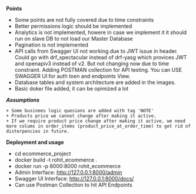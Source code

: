 **Points**

+ Some points are not fully covered due to time constraints
+ Better permissions logic should be implemented
+ Analytics is not implemented, howere in case we implement it it should run on slave DB to not load our Master Database
+ Pagination is not implemented
+ API calls from Swagger UI not working due to JWT issue in header. Could go with drf_spectacular instead of drf-yasg which provices JWT and openapiv3 instead of v2. But not changing now due to time constraint. Adding POSTMAN collection for API testing. You can USE SWAGGER UI for auth toen and endpoints View.
+ Database tables and system architecture are added in the images.
+ Basic doker file added, it can be opimized a lot


***Assumptions***

    + Some businees logic quesions are added with tag 'NOTE'
    + Products price we cannot change after making it active.
    + If we require product price change after making it active, we need more colums in order_items (product_price_at_order_time) to get rid of disterpencies in future.


**Deployment and usage**

+ cd ecommerce_project
+ docker build -t rohit_ecommerce .
+ docker run -p 8000:8000 rohit_ecommerce
+ Admin Interface: http://127.0.0.1:8000/admin
+ Swagger UI Interface: http://127.0.0.1:8000/docs/
+ Can use Postman Collection to hit API Endpoints